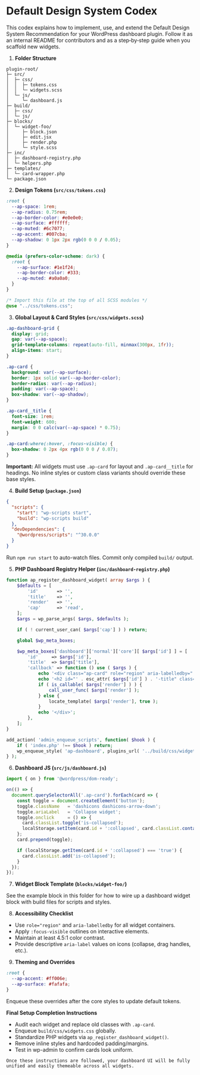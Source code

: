 # Default Design System Codex

This codex explains how to implement, use, and extend the Default Design System Recommendation for your WordPress dashboard plugin. Follow it as an internal README for contributors and as a step‑by‑step guide when you scaffold new widgets.

1. **Folder Structure**

```
plugin-root/
├─ src/
│  ├─ css/
│  │  ├─ tokens.css
│  │  └─ widgets.scss
│  └─ js/
│     └─ dashboard.js
├─ build/
│  ├─ css/
│  └─ js/
├─ blocks/
│  └─ widget-foo/
│     ├─ block.json
│     ├─ edit.jsx
│     ├─ render.php
│     └─ style.scss
├─ inc/
│  ├─ dashboard-registry.php
│  └─ helpers.php
├─ templates/
│  └─ card-wrapper.php
└─ package.json
```

2. **Design Tokens (`src/css/tokens.css`)**

```css
:root {
  --ap-space: 1rem;
  --ap-radius: 0.75rem;
  --ap-border-color: #e0e0e0;
  --ap-surface: #ffffff;
  --ap-muted: #6c7077;
  --ap-accent: #007cba;
  --ap-shadow: 0 1px 2px rgb(0 0 0 / 0.05);
}

@media (prefers-color-scheme: dark) {
  :root {
    --ap-surface: #1e1f24;
    --ap-border-color: #333;
    --ap-muted: #a0a0a0;
  }
}

/* Import this file at the top of all SCSS modules */
@use "../css/tokens.css";
```

3. **Global Layout & Card Styles (`src/css/widgets.scss`)**

```css
.ap-dashboard-grid {
  display: grid;
  gap: var(--ap-space);
  grid-template-columns: repeat(auto-fill, minmax(300px, 1fr));
  align-items: start;
}

.ap-card {
  background: var(--ap-surface);
  border: 1px solid var(--ap-border-color);
  border-radius: var(--ap-radius);
  padding: var(--ap-space);
  box-shadow: var(--ap-shadow);
}

.ap-card__title {
  font-size: 1rem;
  font-weight: 600;
  margin: 0 0 calc(var(--ap-space) * 0.75);
}

.ap-card:where(:hover, :focus-visible) {
  box-shadow: 0 2px 4px rgb(0 0 0 / 0.07);
}
```

**Important:** All widgets must use `.ap-card` for layout and `.ap-card__title` for headings. No inline styles or custom class variants should override these base styles.

4. **Build Setup (`package.json`)**

```json
{
  "scripts": {
    "start": "wp-scripts start",
    "build": "wp-scripts build"
  },
  "devDependencies": {
    "@wordpress/scripts": "^30.0.0"
  }
}
```

Run `npm run start` to auto-watch files. Commit only compiled `build/` output.

5. **PHP Dashboard Registry Helper (`inc/dashboard-registry.php`)**

```php
function ap_register_dashboard_widget( array $args ) {
    $defaults = [
        'id'       => '',
        'title'    => '',
        'render'   => '',
        'cap'      => 'read',
    ];
    $args = wp_parse_args( $args, $defaults );

    if ( ! current_user_can( $args['cap'] ) ) return;

    global $wp_meta_boxes;

    $wp_meta_boxes['dashboard']['normal']['core'][ $args['id'] ] = [
        'id'     => $args['id'],
        'title'  => $args['title'],
        'callback' => function () use ( $args ) {
            echo '<div class="ap-card" role="region" aria-labelledby="' . esc_attr( $args['id'] ) . '-title">';
            echo '<h2 id="' . esc_attr( $args['id'] ) . '-title" class="ap-card__title">' . esc_html( $args['title'] ) . '</h2>';
            if ( is_callable( $args['render'] ) ) {
                call_user_func( $args['render'] );
            } else {
                locate_template( $args['render'], true );
            }
            echo '</div>';
        },
    ];
}

add_action( 'admin_enqueue_scripts', function( $hook ) {
    if ( 'index.php' !== $hook ) return;
    wp_enqueue_style( 'ap-dashboard', plugins_url( '../build/css/widgets.css', __FILE__ ), [], '1.0' );
} );
```

6. **Dashboard JS (`src/js/dashboard.js`)**

```javascript
import { on } from '@wordpress/dom-ready';

on(() => {
  document.querySelectorAll('.ap-card').forEach(card => {
    const toggle = document.createElement('button');
    toggle.className   = 'dashicons dashicons-arrow-down';
    toggle.ariaLabel   = 'Collapse widget';
    toggle.onclick     = () => {
      card.classList.toggle('is-collapsed');
      localStorage.setItem(card.id + ':collapsed', card.classList.contains('is-collapsed'));
    };
    card.prepend(toggle);

    if (localStorage.getItem(card.id + ':collapsed') === 'true') {
      card.classList.add('is-collapsed');
    }
  });
});
```

7. **Widget Block Template (`blocks/widget-foo/`)**

See the example block in this folder for how to wire up a dashboard widget block with build files for scripts and styles.

8. **Accessibility Checklist**

- Use `role="region"` and `aria-labelledby` for all widget containers.
- Apply `:focus-visible` outlines on interactive elements.
- Maintain at least 4.5:1 color contrast.
- Provide descriptive `aria-label` values on icons (collapse, drag handles, etc.).

9. **Theming and Overrides**

```css
:root {
  --ap-accent: #ff006e;
  --ap-surface: #fafafa;
}
```

Enqueue these overrides after the core styles to update default tokens.

**Final Setup Completion Instructions**

- Audit each widget and replace old classes with `.ap-card`.
- Enqueue `build/css/widgets.css` globally.
- Standardize PHP widgets via `ap_register_dashboard_widget()`.
- Remove inline styles and hardcoded padding/margins.
- Test in wp-admin to confirm cards look uniform.

```
Once these instructions are followed, your dashboard UI will be fully unified and easily themeable across all widgets.
```
